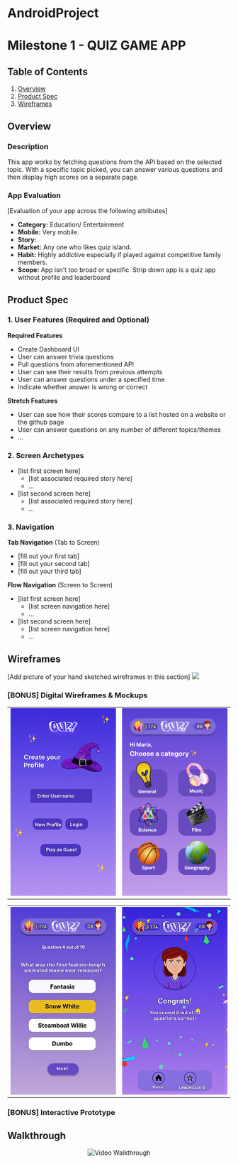 # AndroidProject

# Milestone 1 - QUIZ GAME APP

## Table of Contents

1. [Overview](#Overview)
1. [Product Spec](#Product-Spec)
1. [Wireframes](#Wireframes)

## Overview

### Description

This app works by fetching questions from the API based on the selected topic.
With a specific topic picked, you can answer various questions and then display high scores on a separate page.

### App Evaluation

[Evaluation of your app across the following attributes]
- **Category:** Education/ Entertainment
- **Mobile:** Very mobile.
- **Story:**
- **Market:** Any one who likes quiz island.
- **Habit:** Highly addictive especially if played against competitive family members.
- **Scope:** App isn’t too broad or specific. Strip down app is a quiz app without profile and leaderboard

## Product Spec

### 1. User Features (Required and Optional)

**Required Features**

* Create Dashboard UI
* User can answer trivia questions
* Pull questions from aforementioned API
* User can see their results from previous attempts
* User can answer questions under a specified time
* Indicate whether answer is wrong or correct

**Stretch Features**

* User can see how their scores compare to a list hosted on a website or the github page
* User can answer questions on any number of different topics/themes
* ...

### 2. Screen Archetypes

- [list first screen here]
  - [list associated required story here]
  - ...
- [list second screen here]
  - [list associated required story here]
  - ...

### 3. Navigation

**Tab Navigation** (Tab to Screen)

* [fill out your first tab]
* [fill out your second tab]
* [fill out your third tab]

**Flow Navigation** (Screen to Screen)

- [list first screen here]
  - [list screen navigation here]
  - ...
- [list second screen here]
  - [list screen navigation here]
  - ...

## Wireframes

[Add picture of your hand sketched wireframes in this section]
<img src="url" width=600>

### [BONUS] Digital Wireframes & Mockups
<table>
  <tr>
    <td><img src="wireframe/login wireframe.png" width=450></td>
    <td><img src="wireframe/homepage wireframe.png" width=450></td>
  </tr>
</table>

<table>
  <tr>
    <td><img src="wireframe/question wireframe.png" width=450></td>
    <td><img src="wireframe/results wireframe.png" width=450></td>
  </tr>
</table>

### [BONUS] Interactive Prototype

## Walkthrough
<p align="center"><img src='http://g.recordit.co/UWeo2OpnUK.gif' title='Video Walkthrough' width='450' alt='Video Walkthrough'/></p>
